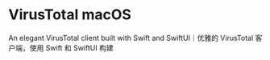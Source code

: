 # VirusTotal macOS
 An elegant VirusTotal client built with Swift and SwiftUI｜优雅的 VirusTotal 客户端，使用 Swift 和 SwiftUI 构建

